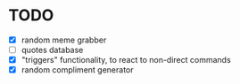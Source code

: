 TODO
====
- [x] random meme grabber
- [ ] quotes database
- [x] "triggers" functionality, to react to non-direct commands
- [x] random compliment generator
